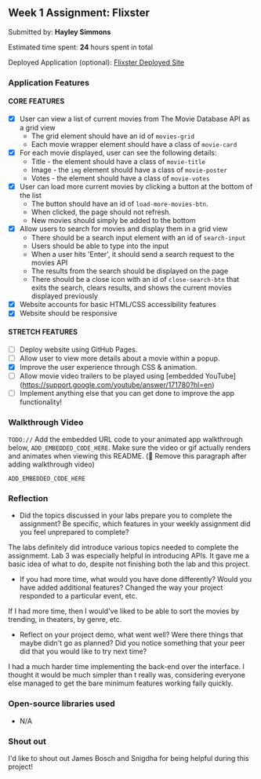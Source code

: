 ## Week 1 Assignment: Flixster

Submitted by: **Hayley Simmons**

Estimated time spent: **24** hours spent in total

Deployed Application (optional): [Flixster Deployed Site](ADD_LINK_HERE)

### Application Features

#### CORE FEATURES

- [X] User can view a list of current movies from The Movie Database API as a grid view
  - The grid element should have an id of `movies-grid`
  - Each movie wrapper element should have a class of `movie-card`
- [X] For each movie displayed, user can see the following details:
  - Title - the element should have a class of `movie-title`
  - Image - the `img` element should have a class of `movie-poster`
  - Votes - the element should have a class of `movie-votes`
- [X] User can load more current movies by clicking a button at the bottom of the list
  - The button should have an id of `load-more-movies-btn`.
  - When clicked, the page should not refresh.
  - New movies should simply be added to the bottom
- [X] Allow users to search for movies and display them in a grid view
  - There should be a search input element with an id of `search-input`
  - Users should be able to type into the input
  - When a user hits 'Enter', it should send a search request to the movies API
  - The results from the search should be displayed on the page
  - There should be a close icon with an id of `close-search-btn` that exits the search, clears results, and shows the current movies displayed previously
- [X] Website accounts for basic HTML/CSS accessibility features
- [X] Website should be responsive

#### STRETCH FEATURES

- [ ] Deploy website using GitHub Pages. 
- [ ] Allow user to view more details about a movie within a popup.
- [X] Improve the user experience through CSS & animation.
- [ ] Allow movie video trailers to be played using [embedded YouTube] (https://support.google.com/youtube/answer/171780?hl=en)
- [ ] Implement anything else that you can get done to improve the app functionality!

### Walkthrough Video

`TODO://` Add the embedded URL code to your animated app walkthrough below, `ADD_EMBEDDED_CODE_HERE`. Make sure the video or gif actually renders and animates when viewing this README. (🚫 Remove this paragraph after adding walkthrough video)

`ADD_EMBEDDED_CODE_HERE`

### Reflection

* Did the topics discussed in your labs prepare you to complete the assignment? Be specific, which features in your weekly assignment did you feel unprepared to complete?

The labs definitely did introduce various topics needed to complete the assignmemt. Lab 3 was especially helpful in introducing APIs. It gave me a basic idea of what to do, despite not finishing both the lab and this project. 

* If you had more time, what would you have done differently? Would you have added additional features? Changed the way your project responded to a particular event, etc.
  
If I had more time, then I would've liked to be able to sort the movies by trending, in theaters, by genre, etc.

* Reflect on your project demo, what went well? Were there things that maybe didn't go as planned? Did you notice something that your peer did that you would like to try next time?

I had a much harder time implementing the back-end over the interface. I thought it would be much simpler than t really was, considering everyone else managed to get the bare minimum features working faily quickly. 

### Open-source libraries used

- N/A

### Shout out

I'd like to shout out James Bosch and Snigdha for being helpful during this project!
